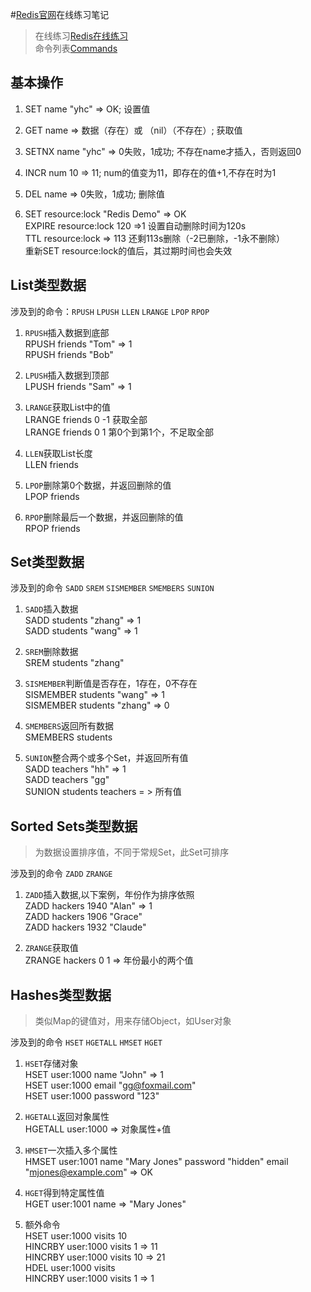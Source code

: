 ﻿#[Redis官网](http://resid.io)在线练习笔记  

> 在线练习[Redis在线练习](http://try.redis.io/)    
命令列表[Commands](https://redis.io/commands)  

## 基本操作  

1. SET name "yhc" => OK;	设置值  

2. GET name	=> 数据（存在）或	（nil）（不存在）;	获取值  

3. SETNX name "yhc"	=> 0失败，1成功; 不存在name才插入，否则返回0  

4. INCR num 10 => 11; num的值变为11，即存在的值+1,不存在时为1  

5. DEL name	=> 0失败，1成功;	删除值  

6. SET resource:lock "Redis Demo" => OK  
   EXPIRE resource:lock 120 =>1 设置自动删除时间为120s  
   TTL resource:lock => 113 还剩113s删除（-2已删除，-1永不删除）  
   重新SET resource:lock的值后，其过期时间也会失效  


## List类型数据  

涉及到的命令：`RPUSH` `LPUSH` `LLEN` `LRANGE` `LPOP` `RPOP`  

1. `RPUSH`插入数据到底部  
RPUSH friends "Tom" => 1  
RPUSH friends "Bob"  

2. `LPUSH`插入数据到顶部  
LPUSH friends "Sam" => 1  

3. `LRANGE`获取List中的值  
LRANGE friends 0 -1 获取全部  
LRANGE friends 0 1	第0个到第1个，不足取全部  

4. `LLEN`获取List长度  
LLEN friends  

5. `LPOP`删除第0个数据，并返回删除的值  
LPOP friends  

6. `RPOP`删除最后一个数据，并返回删除的值  
RPOP friends  


## Set类型数据  

涉及到的命令 `SADD` `SREM` `SISMEMBER` `SMEMBERS` `SUNION`  

1. `SADD`插入数据  
SADD students "zhang" => 1  
SADD students "wang" => 1  

2. `SREM`删除数据  
SREM students "zhang"  

3. `SISMEMBER`判断值是否存在，1存在，0不存在  
SISMEMBER students "wang" => 1  
SISMEMBER students "zhang" => 0  

4. `SMEMBERS`返回所有数据  
SMEMBERS students  

5. `SUNION`整合两个或多个Set，并返回所有值  
SADD teachers "hh" => 1  
SADD teachers "gg"  
SUNION students teachers = > 所有值  


## Sorted Sets类型数据  

> 为数据设置排序值，不同于常规Set，此Set可排序

涉及到的命令 `ZADD` `ZRANGE`  

1. `ZADD`插入数据,以下案例，年份作为排序依照  
ZADD hackers 1940 "Alan" => 1  
ZADD hackers 1906 "Grace"  
ZADD hackers 1932 "Claude"  

2. `ZRANGE`获取值  
ZRANGE hackers 0 1 => 年份最小的两个值  


## Hashes类型数据  

> 类似Map的键值对，用来存储Object，如User对象  

涉及到的命令 `HSET` `HGETALL` `HMSET` `HGET`  

1. `HSET`存储对象  
HSET user:1000 name "John" => 1  
HSET user:1000 email "gg@foxmail.com"  
HSET user:1000 password "123"  

2. `HGETALL`返回对象属性  
HGETALL user:1000 => 对象属性+值  

3. `HMSET`一次插入多个属性  
HMSET user:1001 name "Mary Jones" password "hidden" email "mjones@example.com" => OK  

4. `HGET`得到特定属性值  
HGET user:1001 name => "Mary Jones"  

5. 额外命令  
HSET user:1000 visits 10  
HINCRBY user:1000 visits 1 => 11  
HINCRBY user:1000 visits 10 => 21  
HDEL user:1000 visits  
HINCRBY user:1000 visits 1 => 1  








